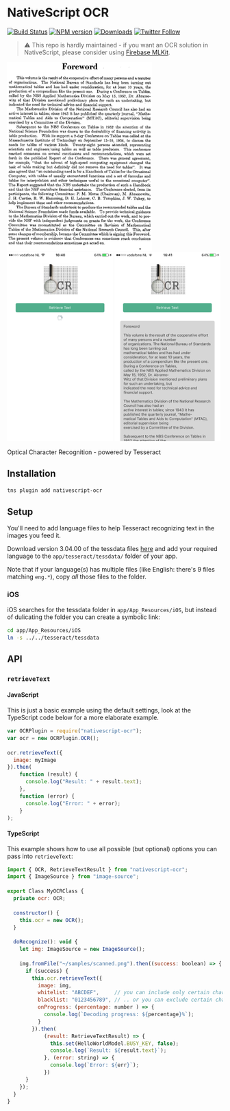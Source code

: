 # NativeScript OCR

[![Build Status][build-status]][build-url]
[![NPM version][npm-image]][npm-url]
[![Downloads][downloads-image]][npm-url]
[![Twitter Follow][twitter-image]][twitter-url]

[build-status]:https://travis-ci.org/EddyVerbruggen/nativescript-ocr.svg?branch=master
[build-url]:https://travis-ci.org/EddyVerbruggen/nativescript-ocr
[npm-image]:http://img.shields.io/npm/v/nativescript-ocr.svg
[npm-url]:https://npmjs.org/package/nativescript-ocr
[downloads-image]:http://img.shields.io/npm/dm/nativescript-ocr.svg
[twitter-image]:https://img.shields.io/twitter/follow/eddyverbruggen.svg?style=social&label=Follow%20me
[twitter-url]:https://twitter.com/eddyverbruggen

> ⚠️ This repo is hardly maintained - if you want an OCR solution in NativeScript, please consider using [Firebase MLKit](https://github.com/EddyVerbruggen/nativescript-plugin-firebase/blob/master/docs/ML_KIT.md#text-recognition).

<img src="https://github.com/EddyVerbruggen/nativescript-ocr/raw/master/demo/app/samples/scanned.png" height="440px"/> <img src="https://github.com/EddyVerbruggen/nativescript-ocr/raw/master/screenshots/ios-scanning.png" height="440px"/> <img src="https://github.com/EddyVerbruggen/nativescript-ocr/raw/master/screenshots/ios-scanned.png" height="440px"/>

Optical Character Recognition - powered by Tesseract

## Installation
```bash
tns plugin add nativescript-ocr
```

## Setup
You'll need to add language files to help Tesseract recognizing text in the images you feed it.

Download version 3.04.00 of the tessdata files [here](https://github.com/tesseract-ocr/tessdata/releases/tag/3.04.00) and
add your required language to the `app/tesseract/tessdata/` folder of your app.

Note that if your language(s) has multiple files (like English: there's 9 files matching `eng.*`), copy _all_ those files to the folder.

### iOS
iOS searches for the tessdata folder in `app/App_Resources/iOS`, but instead of dulicating the folder
you can create a symbolic link:

```bash
cd app/App_Resources/iOS
ln -s ../../tesseract/tessdata
```

## API

### `retrieveText`

#### JavaScript
This is just a basic example using the default settings, look at the TypeScript code below
for a more elaborate example.

```js
var OCRPlugin = require("nativescript-ocr");
var ocr = new OCRPlugin.OCR();

ocr.retrieveText({
  image: myImage
}).then(
    function (result) {
      console.log("Result: " + result.text);
    },
    function (error) {
      console.log("Error: " + error);
    }
);
```

#### TypeScript
This example shows how to use all possible (but optional) options you can pass into `retrieveText`:

```js
import { OCR, RetrieveTextResult } from "nativescript-ocr";
import { ImageSource } from "image-source";

export Class MyOCRClass {
  private ocr: OCR;
  
  constructor() {
    this.ocr = new OCR();
  }

  doRecognize(): void {
    let img: ImageSource = new ImageSource();

    img.fromFile("~/samples/scanned.png").then((success: boolean) => {
      if (success) {
        this.ocr.retrieveText({
          image: img,
          whitelist: "ABCDEF",     // you can include only certain characters in the result
          blacklist: "0123456789", // .. or you can exclude certain characters from the result
          onProgress: (percentage: number ) => {
            console.log(`Decoding progress: ${percentage}%`);
          }
        }).then(
            (result: RetrieveTextResult) => {
              this.set(HelloWorldModel.BUSY_KEY, false);
              console.log(`Result: ${result.text}`);
            }, (error: string) => {
              console.log(`Error: ${err}`);
            })
      }
    });
  }
}
```

